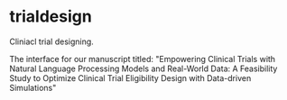 # trialdesign
Cliniacl trial designing.

The interface for our manuscript titled:
"Empowering Clinical Trials with Natural Language Processing Models and Real-World Data: A Feasibility Study to Optimize Clinical Trial Eligibility Design with Data-driven Simulations"
